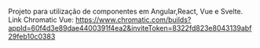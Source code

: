 Projeto para utilização de componentes em Angular,React, Vue e Svelte.
Link Chromatic Vue: https://www.chromatic.com/builds?appId=60f4d3e89dae4400391f4ea2&inviteToken=8322fd823e8043139abf29feb10c0383